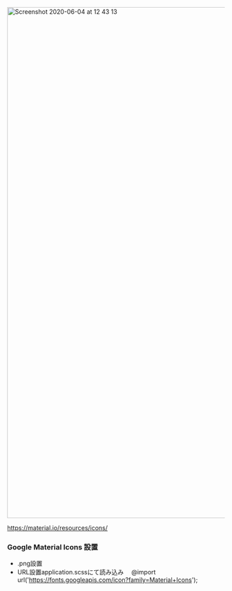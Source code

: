 <img width="1180" alt="Screenshot 2020-06-04 at 12 43 13" src="https://user-images.githubusercontent.com/61076281/83712785-7a2c8d00-a661-11ea-8db1-97f1bfdd6e00.png">

https://material.io/resources/icons/
### Google Material Icons 設置　
- .png設置
- URL設置application.scssにて読み込み　
@import url('https://fonts.googleapis.com/icon?family=Material+Icons');
